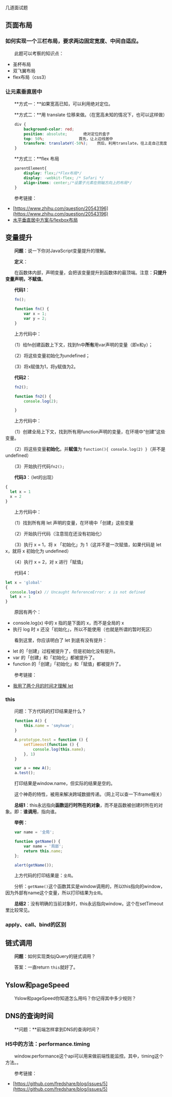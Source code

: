 几道面试题

## 页面布局

### 如何实现一个三栏布局，要求两边固定宽度、中间自适应。

　　此题可以考察的知识点：

- 圣杯布局
- 双飞翼布局
- flex布局（css3）

### 让元素垂直居中

　　**方式一：**如果宽高已知，可以利用绝对定位。

　　**方式二：**用 translate 位移来做。（在宽高未知的情况下，也可以这样做）

```css
    div {
        background-color: red;
        position: absolute;       绝对定位的盒子
        top: 50%;               首先，让上边线居中
        transform: translateY(-50%);    然后，利用translate，往上走自己宽度的一半【推荐写法】
    }
```

　　**方式三：**flex 布局

```css
    parentElement{
        display: flex;/*Flex布局*/
        display: -webkit-flex; /* Safari */
        align-items: center;/*设置子元素在侧轴方向上的布局*/
    }
```

　　参考链接：

- [https://www.zhihu.com/question/20543196](https://www.zhihu.com/question/20543196)
- [水平垂直居中方案与flexbox布局](https://www.cnblogs.com/coco1s/p/4444383.html)

## 变量提升

　　**问题**：说一下你对JavaScript变量提升的理解。

　　**定义**：

　　在函数体内部，声明变量，会把该变量提升到函数体的最顶端。注意：**只提升变量声明，不赋值**。

　　**代码1**：

```javascript
    fn();

    function fn() {
        var x = 1;
        var y = 2;
    }
```

　　上方代码中：

　　（1）给fn创建函数上下文，找到fn中**所有**用var声明的变量（即x和y）；

　　（2）将这些变量初始化为undefined；

　　（3）将x赋值为1，将y赋值为2。

　　**代码2**：

```javascript
    fn2();

    function fn2() {
        console.log(2);

    }
```

　　上方代码中：

　　（1）创建全局上下文，找到所有用function声明的变量，在环境中“创建”这些变量。

　　（2）将这些变量**初始化**，并**赋值**为 `function(){ console.log(2) }`（并不是undefined）

　　（3）开始执行代码`fn2();`

　　**代码3**：（let的出现）

```javascript
{
  let x = 1
  x = 2
}
```

　　上方代码中：

　　（1）找到所有用 let 声明的变量，在环境中「创建」这些变量

　　（2）开始执行代码（注意现在还没有初始化）

　　（3）执行 x = 1，将 x 「初始化」为 1（这并不是一次赋值，如果代码是 let x，就将 x 初始化为 undefined）

　　（4）执行 x = 2，对 x 进行「赋值」

　　代码4：

```javascript
let x = 'global'
{
  console.log(x) // Uncaught ReferenceError: x is not defined
  let x = 1
}
```

　　原因有两个：

- console.log(x) 中的 x 指的是下面的 x，而不是全局的 x
- 执行 log 时 x 还没「初始化」，所以不能使用（也就是所谓的暂时死区）

　　看到这里，你应该明白了 let 到底有没有提升：

- let 的「创建」过程被提升了，但是初始化没有提升。
- var 的「创建」和「初始化」都被提升了。
- function 的「创建」「初始化」和「赋值」都被提升了。

　　参考链接：

- [我用了两个月的时间才理解 let](https://zhuanlan.zhihu.com/p/28140450)

### this

　　问题：下方代码的打印结果是什么？

```javascript
    function A() {
        this.name = 'smyhvae';
    }

    A.prototype.test = function () {
        setTimeout(function () {
            console.log(this.name);
        }, 1)
    }

    var a = new A();
    a.test();
```

　　打印结果是window.name，但实际的结果是空的。

　　这个神奇的特性，被用来解决跨域数据传递。（网上可以查一下iframe相关）

　　**总结1**：this永远指向**函数运行时所在的对象**，而不是函数被创建时所在的对象。即：**谁调用**，指向谁。

　　**举例**：

```javascript
    var name = '全局';

    function getName() {
        var name = '局部';
        return this.name;
    };

    alert(getName());

```

　　上方代码的打印结果是：`全局`。

　　分析：`getName()`这个函数其实是window调用的，所以this指向的window，因为外部有name这个变量，所以打印结果为`全局`。

　　**总结2**：没有明确的当前对象时，this永远指向window。这个在setTimeout里比较常见。

### apply、call、bind的区别

## 链式调用

　　**问题**：如何实现类似jQuery的链式调用？

　　答案：一直return `this`就好了。

## Yslow和pageSpeed

　　Yslow和pageSpeed你知道怎么用吗？你记得其中多少规则？

## DNS的查询时间

　　**问题：**前端怎样拿到DNS的查询时间？

### H5中的方法：performance.timing

　　window.performance这个api可以用来做前端性能监控。其中，timing这个方法。。

　　参考链接：

- [https://github.com/fredshare/blog/issues/5](https://github.com/fredshare/blog/issues/5)
